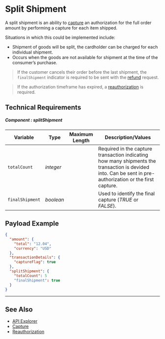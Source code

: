 # Split Shipment

A split shipment is an ability to [capture](../API-Documents/Payments/Capture.md) an authorization for the full order amount by performing a capture for each item shipped.

Situations in which this could be implemented include:

- Shipment of goods will be split, the cardholder can be charged for each individual shipment.
- Occurs when the goods are not available for shipment at the time of the consumer’s purchase.

<!-- theme: info -->
> If the customer cancels their order before the last shipment, the `finalShipment` indicator is required to be sent with the [refund](../API-Documents/Payments/Refund.md) request.

<!-- theme: warning -->
> If the authorization timeframe has expired, a [reauthorization](Re-Auth.md) is required.

## Technical Requirements

##### Component : splitShipment

|Variable    |  Type| Maximum Length | Description/Values|
|---------|----------|----------------|---------|
| `totalCount` | *integer* |  | Required in the capture transaction indicating how many shipments the transaction is devided into. Can be sent in pre-authorization or the first capture.|
| `finalShipment` | *boolean* |  | Used to identify the final capture (*TRUE* or *FALSE*).|


## Payload Example

```json
{
  "amount": {
    "total": "12.04",
    "currency": "USD"
  },
  "transactionDetails": {
    "captureFlag": true
  },
  "splitShipment": {
    "totalCount": 5
    "finalShipment": true
  }
}
```

---

## See Also

- [API Explorer](url)
- [Capture](../API-Documents/Payments/Capture.md)
- [Reauthorization](Re-Auth.md)